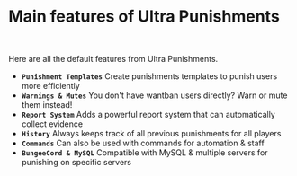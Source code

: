 # Main features of Ultra Punishments
<br>

Here are all the default features from Ultra Punishments.
<br>

* **`Punishment Templates`**
    Create punishments templates to punish users more efficiently
* **`Warnings & Mutes`**
    You don't have wantban users directly? Warn or mute them instead!
* **`Report System`**
    Adds a powerful report system that can automatically collect evidence
* **`History`**
    Always keeps track of all previous punishments for all players
* **`Commands`**
    Can also be used with commands for automation & staff
* **`BungeeCord & MySQL`**
    Compatible with MySQL & multiple servers for punishing on specific servers
